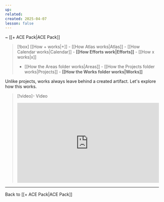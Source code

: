 ```yaml
---
up: 
related: 
created: 2025-04-07
lesson: false
---
```

~ [[+ ACE Pack|ACE Pack]]  

> [!box] [[How + works|+]] - [[How Atlas works|Atlas]] - [[How Calendar works|Calendar]] - **[[How Efforts work|Efforts]]** - [[How x works|x]] 
> - [[How the Areas folder works|Areas]] - [[How the Projects folder works|Projects]] - **[[How the Works folder works|Works]]** 

Unlike projects, works always leave behind a created artifact. Let's explore how this works.

> [!video]- Video
> <div style="padding:56.25% 0 0 0;position:relative;"><iframe src="https://player.vimeo.com/video/1075677785?badge=0&amp;autopause=0&amp;player_id=0&amp;app_id=58479" frameborder="0" allow="autoplay; fullscreen; picture-in-picture; clipboard-write; encrypted-media" style="position:absolute;top:0;left:0;width:100%;height:100%;" title="How folders Work"></iframe></div>

---

Back to [[+ ACE Pack|ACE Pack]] 